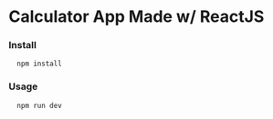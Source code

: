 # Calculator App Made w/ ReactJS

### Install
```
  npm install
```

### Usage
```
  npm run dev
```